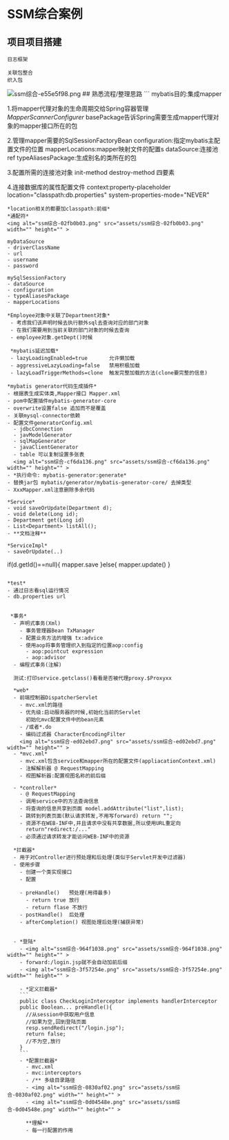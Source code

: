 # SSM综合案例
## 项目项目搭建
```
日志框架

关联包整合
织入包

```
<img alt="ssm综合-e55e5f98.png" src="assets/ssm综合-e55e5f98.png" width="" height="" >
## 熟悉流程/整理思路
```
mybatis目的:集成mapper

1.将mapper代理对象的生命周期交给Spring容器管理
*MapperScannerConfigurer*
basePackage告诉Spring需要生成mapper代理对象的mapper接口所在的包

2.管理mapper需要的SqlSessionFactoryBean
configuration:指定mybatis主配置文件的位置
mapperLocations:mapper映射文件的配置s
dataSource:连接池ref
typeAliasesPackage:生成别名的类所在的包

3.配置所需的连接池对象
init-method
destroy-method
四要素

4.连接数据库的属性配置文件
context:property-placeholder location="classpath:db.properties"
system-properties-mode="NEVER"
```
*location相关的都要加classpath:前缀*  
*通配符*  
<img alt="ssm综合-02fb0b03.png" src="assets/ssm综合-02fb0b03.png" width="" height="" >

myDataSource
- driverClassName
- url
- username
- password

mySqlSessionFactory
- dataSource
- configuration
- typeAliasesPackage
- mapperLocations

*Employee对象中关联了Department对象*
 - 考虑我们该声明时候去执行额外sql去查询对应的部门对象
 - 在我们需要用到当前关联的部门对象的时候去查询
 - employee对象.getDept()时候

 *mybatis延迟加载*
 - lazyLoadingEnabled=true       允许懒加载
 - aggressiveLazyLoading=false   禁用积极加载
 - lazyLoadTriggerMethods=clone  触发完整加载的方法(clone要完整的信息)

*mybatis generator代码生成插件*
- 根据表生成实体类,Mapper接口 Mapper.xml
- pom中配置插件mybatis-generator-core
- overwrite设置false 追加而不是覆盖
- 关联mysql-connector依赖
- 配置文件generatorConfig.xml
  - jdbcConnection
  - javModelGenerator
  - sqlMapGenerator
  - javaClientGenerator
  - table 可以复制设置多张表  
  <img alt="ssm综合-cf6da136.png" src="assets/ssm综合-cf6da136.png" width="" height="" >
- *执行命令: mybatis-generator:generate*
- 替换jar包 mybatis/generator/mybatis-generator-core/ 去掉类型
- XxxMapper.xml注意删除多余代码

*Service*
- void saveOrUpdate(Department d);
- void delete(Long id);
- Department get(Long id)
- List<Department> listAll();
- **文档注释**

*ServiceImpl*
- saveOrUpdate(..)
```
if(d.getId()==null){
  mapper.save
}else{
  mapper.update()
}
```

*test*
- 通过日志看sql运行情况
- db.properties url


 *事务*
  - 声明式事务(Xml)
    - 事务管理器Bean TxManager
    - 配置业务方法的增强 tx:advice
    - 使用aop将事务管理织入到指定的位置aop:config
      - aop:pointcut expression
      - aop:advisor
  - 编程式事务(注解)

  测试:打印service.getclass()看看是否被代理proxy.$Proxyxx

  *web*
  - 前端控制器DispatcherServlet
    - mvc.xml的路径
    - 优先级:启动服务器的时候,初始化当前的Servlet
      初始化mvc配置文件中的bean元素
    - /或者*.do
    - 编码过滤器 CharacterEncodingFilter
    <img alt="ssm综合-ed02ebd7.png" src="assets/ssm综合-ed02ebd7.png" width="" height="" >
  - *mvc.xml*
    - mvc.xml包含service和mapper所在的配置文件(appliacationContext.xml)
    - 注解解析器 @ RequestMapping
    - 视图解析器:配置视图名称的前后缀

  - *controller*
    - @ RequestMapping
    - 调用service中的方法查询信息
    - 将查询的信息共享到页面 model.addAttribute("list",list);
    - 跳转到列表页面(默认请求转发,不用写forward) return "";
    - 资源不在WEB-INF中,并且请求中没有共享数据,所以使用URL重定向
      return"redirect:/..."
    - 必须通过请求转发才能访问WEB-INF中的资源

  *拦截器*
  - 用于对Controller进行预处理和后处理(类似于Servlet开发中过滤器)
  - 使用步骤
    - 创建一个类实现接口
    - 配置

    - preHandle()   预处理(用得最多)
      - return true 放行
      - return flase 不放行
    - postHandle()  后处理
    - afterCompletion() 视图处理后处理(捕获异常)


  - *登陆*  
    - <img alt="ssm综合-964f1038.png" src="assets/ssm综合-964f1038.png" width="" height="" >
    - forward:/login.jsp就不会自动加前后缀
    - <img alt="ssm综合-3f57254e.png" src="assets/ssm综合-3f57254e.png" width="" height="" >

    - *定义拦截器*
    ```
    public class CheckLoginInterceptor implements handlerInterceptor
    public Boolean... preHandle(){
      //从session中获取用户信息
      //如果为空,回到登陆页面
      resp.sendRedirect("/login.jsp");
      return false;
      //不为空,放行
    }
    ```
    - *配置拦截器*
      - mvc.xml
      - mvc:interceptors
      - /** 多级目录路径
      - <img alt="ssm综合-0830af02.png" src="assets/ssm综合-0830af02.png" width="" height="" >
      - <img alt="ssm综合-0d04548e.png" src="assets/ssm综合-0d04548e.png" width="" height="" >

      **理解**
      - 每一行配置的作用
